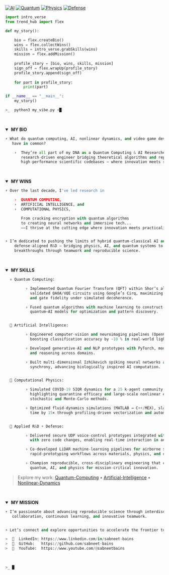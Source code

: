 [![AI](https://img.shields.io/badge/Artificial%20Intelligence-1F6FEB?style=flat)](#)
[![Quantum](https://img.shields.io/badge/Quantum%20Computing-8957E5?style=flat)](#)
[![Physics](https://img.shields.io/badge/Computational%20Physics-6E7781?style=flat)](#)
[![Defense](https://img.shields.io/badge/Defense%20R%26D-2EA043?style=flat)](#)

```python
import intro_verse
from trend_hub import flex

def my_story():

    bio = flex.createBio()
    wins = flex.collectWins()
    skills = intro_verse.grabSkills(wins)
    mission = flex.addMission()
        
    profile_story = [bio, wins, skills, mission]
    sign_off = flex.wrapUp(profile_story)
    profile_story.append(sign_off)
    
    for part in profile_story:
        print(part)

if __name__ == "__main__":
    my_story()
```

```python
>_  python3 my_vibe.py ⚡█ 
```


<br> <details open>
<summary><b> MY BIO </b></summary> 

```python
⚡ What do quantum computing, AI, nonlinear dynamics, and video game development
   have in common?

    ›  They’re all part of my DNA as a Quantum Computing & AI Researcher. I’m a 
       research-driven engineer bridging theoretical algorithms and reproducible,
       high-performance scientific codebases — where innovation meets reliability!
```
</details>

<br> <details open>
<summary><b> MY WINS </b></summary>

```python
⚡ Over the last decade, I've led research in

    ›  QUANTUM COMPUTING,
    ›  ARTIFICIAL INTELLIGENCE, and
    ›  COMPUTATIONAL PHYSICS,

       From cracking encryption with quantum algorithms
       to creating neural networks and immersive tech...
       ——I thrive at the cutting edge where innovation meets practicality.


⚡ I’m dedicated to pushing the limits of hybrid quantum-classical AI and
    defense-aligned R&D — bridging physics, AI, and quantum systems to drive
    breakthroughs through teamwork and reproducible science.
```
</details>


<br> <details open>
<summary><b> MY SKILLS </b></summary>

```python
  ⚛️ Quantum Computing:

         › Implemented Quantum Fourier Transform (QFT) within Shor’s algorithm and
           validated QAOA/VQE circuits using Google’s Cirq, maximizing qubit coherence
           and gate fidelity under simulated decoherence.

         › Fused quantum algorithms with machine learning to construct hybrid
           quantum–AI models for optimization and pattern discovery.


  🤖 Artificial Intelligence:

         › Engineered computer-vision and neuroimaging pipelines (OpenCV + custom CNN),
           boosting classification accuracy by ~10 % in real-world lighting.

         › Developed generative-AI and NLP prototypes with PyTorch, modeling perception
           and reasoning across domains.

         › Built multi-dimensional Izhikevich spiking neural networks and analyzed spike
           synchrony, advancing biologically inspired AI computation.


  🌊 Computational Physics:

         › Simulated COVID-19 SIQR dynamics for a 25 k-agent community in MATLAB,
           highlighting quarantine efficacy and large-scale nonlinear effects using
           stochastic and Monte-Carlo methods.

         › Optimized fluid-dynamics simulations (MATLAB → C++/MEX), slashing computation
           time by 15× through profiling-driven vectorization and automated validation.


  🚀 Applied R&D + Defense:

         › Delivered secure UDP voice-control prototypes integrated with legacy UIs
           with zero code changes, enabling real-time interaction in aerospace systems.

         › Co-developed LiDAR machine-learning pipelines for airborne sensing and
           rapid-prototyping workflows across materials, physics, and computation.

         › Champion reproducible, cross-disciplinary engineering that connects
           quantum, AI, and physics for mission-critical innovation.
```

> Explore my work:
> [Quantum-Computing](https://github.com/sabneet-bains/Quantum-Computing#%EF%B8%8F-quantum-computing-repository) •
> [Artificial-Intelligence](https://github.com/sabneet-bains/Artificial-Intelligence) •
> [Nonlinear-Dynamics](https://github.com/sabneet-bains/Nonlinear-Dynamics#-nonlinear-dynamics-repository)
</details>

<br> <details open>
<summary><b> MY MISSION </b></summary>

```python
⚡ I’m passionate about advancing reproducible science through interdisciplinary
   collaboration, continuous learning, and innovative teamwork.


⚡ Let’s connect and explore opportunities to accelerate the frontier together!

>  🔗  LinkedIn: https://www.linkedin.com/in/sabneet-bains  
>  🔗  GitHub:   https://github.com/sabneet-bains  
>  🔗  YouTube:  https://www.youtube.com/@sabneetbains
```
</details>

<br>

```python
>_ █   
```
